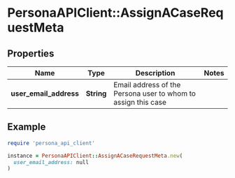 # PersonaAPIClient::AssignACaseRequestMeta

## Properties

| Name | Type | Description | Notes |
| ---- | ---- | ----------- | ----- |
| **user_email_address** | **String** | Email address of the Persona user to whom to assign this case |  |

## Example

```ruby
require 'persona_api_client'

instance = PersonaAPIClient::AssignACaseRequestMeta.new(
  user_email_address: null
)
```

